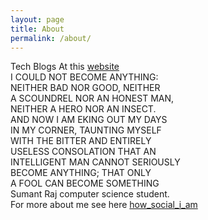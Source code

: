 ```yaml
---
layout: page
title: About
permalink: /about/
---
```

Tech Blogs At this [website](https://raj2611.github.io/techit/)  
I COULD NOT BECOME ANYTHING:  
NEITHER BAD NOR GOOD, NEITHER  
A SCOUNDREL NOR AN HONEST MAN,   
NEITHER A HERO NOR AN INSECT.   
AND NOW I AM EKING OUT MY DAYS  
IN MY CORNER, TAUNTING MYSELF   
WITH THE BITTER AND ENTIRELY  
USELESS CONSOLATION THAT AN  
INTELLIGENT MAN CANNOT SERIOUSLY   
BECOME ANYTHING; THAT ONLY  
A FOOL CAN BECOME SOMETHING  
Sumant Raj computer science student.  
For more about me see here [how_social_i_am](https://www.facebook.com/sumant.raj.988)
